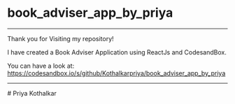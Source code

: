 # book_adviser_app_by_priya
<hr>
Thank you for Visiting my repository!

I have created a Book Adviser Application using ReactJs and CodesandBox.

You can have a look at:
https://codesandbox.io/s/github/Kothalkarpriya/book_adviser_app_by_priya

<hr>
# Priya Kothalkar
